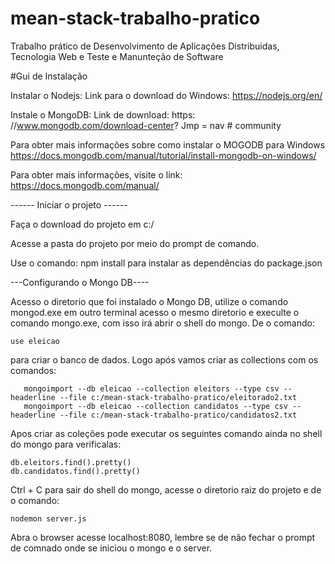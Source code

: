 # mean-stack-trabalho-pratico
Trabalho prático de Desenvolvimento de Aplicações Distribuidas, Tecnologia Web e Teste e Manunteção de Software

#Gui de Instalação


Instalar o Nodejs: Link para o download do Windows: https://nodejs.org/en/

Instale o MongoDB: Link de download: https: //www.mongodb.com/download-center? Jmp = nav # community

Para obter mais informações sobre como instalar o MOGODB para Windows https://docs.mongodb.com/manual/tutorial/install-mongodb-on-windows/

Para obter mais informações, visite o link: https://docs.mongodb.com/manual/

------ Iniciar o projeto ------

Faça o download do projeto em c:/

Acesse a pasta do projeto por meio do prompt de comando.

Use o comando: npm install para instalar as dependências do package.json

---Configurando o Mongo DB----

Acesso o diretorio que foi instalado o Mongo DB, utilize o comando mongod.exe
em outro terminal acesso o mesmo diretorio e execulte o comando mongo.exe, com isso irá
abrir o shell do mongo. De o comando: 
       
	use eleicao

para criar o banco de dados. Logo após vamos criar as collections com os comandos:
      
       mongoimport --db eleicao --collection eleitors --type csv --headerline --file c:/mean-stack-trabalho-pratico/eleitorado2.txt
       mongoimport --db eleicao --collection candidatos --type csv --headerline --file c:/mean-stack-trabalho-pratico/candidatos2.txt

Apos criar as coleções pode executar os seguintes comando ainda no shell do mongo para verificalas:

	db.eleitors.find().pretty()
	db.candidatos.find().pretty()

Ctrl + C para sair do shell do mongo, acesse o diretorio raiz do projeto e de o comando:
	
	nodemon server.js

Abra o browser acesse localhost:8080, lembre se de não fechar o prompt de comnado onde se iniciou o
mongo e o server.

